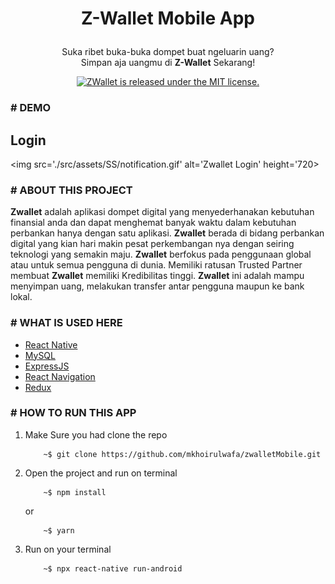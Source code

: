 
<h1  align="center">

Z-Wallet Mobile App

</h1>

  

<p  align="center">Suka ribet buka-buka dompet buat ngeluarin uang?<br/>Simpan aja uangmu di <strong>Z-Wallet</strong> Sekarang!
</p>

  
  

<p align="center">

<a href="https://github.com/userexynos/ZWallet-HTML-Project/blob/master/LICENSE">

<img src="https://img.shields.io/badge/license-MIT-blue.svg" alt="ZWallet is released under the MIT license." />

</a>

</p> 

  
### # DEMO

   ## Login
   <img src='./src/assets/SS/notification.gif' alt='Zwallet Login' height='720>
  

### # ABOUT THIS PROJECT

<strong>Zwallet</strong> adalah aplikasi dompet digital yang menyederhanakan kebutuhan finansial anda dan dapat menghemat banyak waktu dalam kebutuhan perbankan hanya dengan satu aplikasi. <strong>Zwallet</strong> berada di bidang perbankan digital yang kian hari makin pesat perkembangan nya dengan seiring teknologi yang semakin maju. <strong>Zwallet</strong> berfokus pada penggunaan global atau untuk semua pengguna di dunia. Memiliki ratusan Trusted Partner membuat <strong>Zwallet</strong> memiliki Kredibilitas tinggi. <strong>Zwallet</strong> ini adalah mampu menyimpan uang, melakukan transfer antar pengguna maupun ke bank lokal.

### # WHAT IS USED HERE

 - [React Native](http://reactnative.dev/)
 - [MySQL](https://www.mysql.com/)
 - [ExpressJS](http://expressjs.com/)
 - [React Navigation](https://reactnavigation.org/)
 - [Redux](https://redux.js.org/)

  
  

### # HOW TO RUN THIS APP

 
 1. Make Sure you had clone the repo
	```
		~$ git clone https://github.com/mkhoirulwafa/zwalletMobile.git
	```
2. Open the project and run on terminal 
	```
		~$ npm install
	```
	or
	```
		~$ yarn
	```
3. Run on your terminal
	```
		~$ npx react-native run-android
	```

<!-- ### # SCREENSHOTS

![Login Page](https://github.com/mkhoirulwafa/zwalletMobile/blob/master/src/assets/SS/Login-Zwallet.jpg?raw=true)

![Group 2](https://github.com/mkhoirulwafa/zwalletMobile/blob/master/src/assets/SS/Home-Zwallet.jpg?raw=true)

![Group 3](https://github.com/mkhoirulwafa/zwalletMobile/blob/master/src/assets/SS/Transfer-Zwallet.jpg?raw=true)

![Group 4](https://github.com/mkhoirulwafa/zwalletMobile/blob/master/src/assets/SS/Notification-Zwallet.jpg?raw=true)

![Group 5](https://github.com/mkhoirulwafa/zwalletMobile/blob/master/src/assets/SS/Profile-Zwallet.jpg?raw=true) -->
